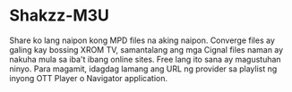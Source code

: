 # Shakzz-M3U

Share ko lang naipon kong MPD files na aking naipon. Converge files ay galing kay bossing XROM TV, samantalang ang mga Cignal files naman ay nakuha mula sa iba't ibang online sites.
Free lang ito sana ay magustuhan ninyo. Para magamit, idagdag lamang ang URL ng provider sa playlist ng inyong OTT Player o Navigator application.

